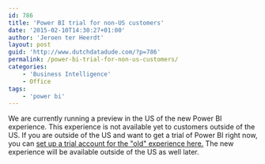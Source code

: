 ```yaml
---
id: 786
title: 'Power BI trial for non-US customers'
date: '2015-02-10T14:30:27+01:00'
author: 'Jeroen ter Heerdt'
layout: post
guid: 'http://www.dutchdatadude.com/?p=786'
permalink: /power-bi-trial-for-non-us-customers/
categories:
    - 'Business Intelligence'
    - Office
tags:
    - 'power bi'
---
```


We are currently running a preview in the US of the new Power BI experience. This experience is not available yet to customers outside of the US. If you are outside of the US and want to get a trial of Power BI right now, you can <a href="https://portal.office.com/Signup/Signup.aspx?OfferId=1C40CA9E-439C-4f4b-BF24-1F6F06EA35E2%2C2A3F5C07-BBB2-4786-857C-054F5DDD3486&amp;dl=POWER_BI_STANDALONE&amp;&amp;ali=1#0">set up a trial account for the "old" experience here.</a> The new experience will be available outside of the US as well later.